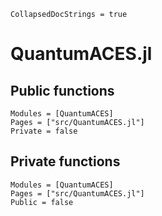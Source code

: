 ```@meta
CollapsedDocStrings = true
```

# QuantumACES.jl

## Public functions

```@autodocs
Modules = [QuantumACES]
Pages = ["src/QuantumACES.jl"]
Private = false
```

## Private functions

```@autodocs
Modules = [QuantumACES]
Pages = ["src/QuantumACES.jl"]
Public = false
```
